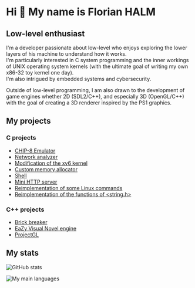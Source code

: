 # Hi 👋 My name is Florian HALM

## Low-level enthusiast
I'm a developer passionate about low-level who enjoys exploring the lower layers of his machine to understand how it works. <br>
I'm particularly interested in C system programming and the inner workings of UNIX operating system kernels (with the ultimate goal of writing my own x86-32 toy kernel one day). <br>
I'm also intrigued by embedded systems and cybersecurity.

Outside of low-level programming, I am also drawn to the development of game engines whether 2D (SDL2/C++), and especially 3D (OpenGL/C++) with the goal of creating a 3D renderer inspired by the PS1 graphics.

## My projects
### C projects
- [CHIP-8 Emulator](https://github.com/floDKDO/CHIP-8-Emulator)
- [Network analyzer](https://github.com/floDKDO/Analyseur-reseau)
- [Modification of the xv6 kernel](https://github.com/floDKDO/xv6)
- [Custom memory allocator](https://github.com/floDKDO/Allocateur-de-memoire)
- [Shell](https://github.com/floDKDO/Shell)
- [Mini HTTP server](https://github.com/floDKDO/Serveur_HTTP)
- [Reimplementation of some Linux commands](https://github.com/floDKDO/Commandes_Linux)
- [Reimplementation of the functions of <string.h>](https://github.com/floDKDO/Fonctions-de-string.h)

### C++ projects
- [Brick breaker](https://github.com/floDKDO/Casse-brique)
- [EaZy Visual Novel engine](https://github.com/floDKDO/EZVN)
- [ProjectGL](https://github.com/floDKDO/ProjectGL)


## My stats
![GitHub stats](https://github-readme-stats.vercel.app/api?username=floDKDO&hide_border=true&count_private=true&show_icons=true&theme=dark)

![My main languages](https://github-readme-stats.vercel.app/api/top-langs/?username=floDKDO&hide_border=true&hide=stars&theme=dark&show_icons=true&langs_count=2)
